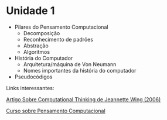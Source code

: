 # Unidade 1

* Pilares do Pensamento Computacional
  * Decomposição
  * Reconhecimento de padrões
  * Abstração
  * Algoritmos
* História do Computador
  * Arquitetura/máquina de Von Neumann
  * Nomes importantes da história do computador
* Pseudocódigos

Links interessantes:

[Artigo Sobre Computational Thinking de Jeannette Wing (2006)](https://www.cs.cmu.edu/~./15110-s13/Wing06-ct.pdf)

[Curso sobre Pensamento Computacional](https://www.coursera.org/learn/computational-thinking-problem-solving)
